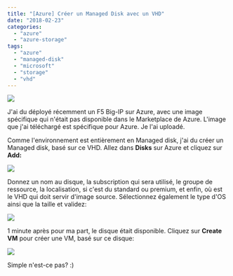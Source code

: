 ```yaml
---
title: "[Azure] Créer un Managed Disk avec un VHD"
date: "2018-02-23"
categories: 
  - "azure"
  - "azure-storage"
tags: 
  - "azure"
  - "managed-disk"
  - "microsoft"
  - "storage"
  - "vhd"
---
```


[![](https://cloudyjourney.fr/wp-content/uploads/2018/01/pastedimage1482154059354v1.png)](https://cloudyjourney.fr/wp-content/uploads/2018/01/pastedimage1482154059354v1.png)

J'ai du déployé récemment un F5 Big-IP sur Azure, avec une image spécifique qui n'était pas disponible dans le Marketplace de Azure. L'image que j'ai téléchargé est spécifique pour Azure. Je l'ai uploadé.

Comme l'environnement est entièrement en Managed disk, j'ai du créer un Managed disk, basé sur ce VHD. Allez dans **Disks** sur Azure et cliquez sur **Add:**

[![](https://cloudyjourney.fr/wp-content/uploads/2018/02/AzureManagedDisk01.png)](https://cloudyjourney.fr/wp-content/uploads/2018/02/AzureManagedDisk01.png)

Donnez un nom au disque, la subscription qui sera utilisé, le groupe de ressource, la localisation, si c'est du standard ou premium, et enfin, où est le VHD qui doit servir d'image source. Sélectionnez également le type d'OS ainsi que la taille et validez:

[![](https://cloudyjourney.fr/wp-content/uploads/2018/02/AzureManagedDisk02.png)](https://cloudyjourney.fr/wp-content/uploads/2018/02/AzureManagedDisk02.png)

1 minute après pour ma part, le disque était disponible. Cliquez sur **Create VM** pour créer une VM, basé sur ce disque:

[![](https://cloudyjourney.fr/wp-content/uploads/2018/02/AzureManagedDisk03.png)](https://cloudyjourney.fr/wp-content/uploads/2018/02/AzureManagedDisk03.png)

Simple n'est-ce pas? :)
